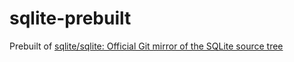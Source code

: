 sqlite-prebuilt
===============
Prebuilt of [sqlite/sqlite: Official Git mirror of the SQLite source tree](https://github.com/sqlite/sqlite)
